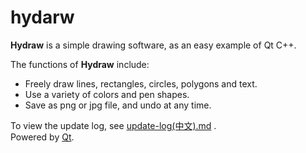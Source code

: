# hydarw
**Hydraw** is a simple drawing software, as an easy example of Qt C++. <br>

The functions of **Hydraw** include:<br>
- Freely draw lines, rectangles, circles, polygons and text.
- Use a variety of colors and pen shapes.
- Save as png or jpg file, and undo at any time.<br>

To view the update log, see [update-log(中文).md](update-log(中文).md) .<br>
Powered by [Qt](https://www.qt.io/).
